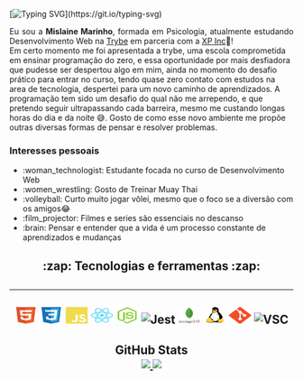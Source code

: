 
[![Typing SVG](https://readme-typing-svg.herokuapp.com?color=%23FF6714&width=450&lines=Ol%C3%A1%2C+mundo+dev+👋;Seja+bem-vindo(a)+aqui+✨!)](https://git.io/typing-svg)
<div align="justify">
  Eu sou a <strong>Mislaine Marinho</strong>, formada em Psicologia, atualmente estudando Desenvolvimento Web na <a href="https://betrybe.com">Trybe</a>  em parceria com a <a href="https://www.xpinc.com/">XP Inc</a>🚀!
</div>
<div>
Em certo momento me foi apresentada a trybe, uma escola comprometida em ensinar programação do zero, e essa oportunidade por mais desfiadora que pudesse ser despertou algo em mim, ainda no momento do desafio prático para entrar no curso, tendo quase zero contato com estudos na area de tecnologia, despertei para um novo caminho de aprendizados. A programação tem sido um desafio do qual não me arrependo, e que pretendo seguir ultrapassando cada barreira, mesmo me custando longas horas do dia e da noite 😅. Gosto de como esse novo ambiente me propõe outras diversas formas de pensar e resolver problemas.</div>
  
<h3><strong>Interesses pessoais</strong></h3>
  <ul>
    <li>:woman_technologist: Estudante focada no curso de Desenvolvimento Web</li>
    <li>:women_wrestling: Gosto de Treinar Muay Thai</li>
    <li>:volleyball: Curto muito jogar vôlei, mesmo que o foco se a diversão com os amigos😂</li>
    <li>:film_projector: Filmes e series são essenciais no descanso</li>
    <li>:brain: Pensar e entender que a vida é um processo constante de aprendizados e mudanças</li>
  </ul>
  
<h2 align='center'><strong>:zap: Tecnologias e ferramentas :zap:</strong><h2>
<hr>
<div align="center" style="margin-top: 30px" style="display: inline_block">
  <img title="HTML5" alt="HTML" height="30" width="40" src="https://raw.githubusercontent.com/devicons/devicon/master/icons/html5/html5-original.svg">
  <img title="CSS3" alt="CSS" height="30" width="40" src="https://raw.githubusercontent.com/devicons/devicon/master/icons/css3/css3-original.svg">
  <img title="JavaScript" alt="JavaScript" height="30" width="40" src="https://raw.githubusercontent.com/devicons/devicon/master/icons/javascript/javascript-plain.svg">
  <img title="React" alt="React" height="30" width="40" src="https://raw.githubusercontent.com/devicons/devicon/master/icons/react/react-original.svg">
  <img title="NodeJS" alt="NodeJS" height="30" width="40" src="https://raw.githubusercontent.com/devicons/devicon/master/icons/nodejs/nodejs-original.svg">
  <img title="Jest" alt="Jest" height="30" width="40" src="https://cdn.jsdelivr.net/gh/devicons/devicon/icons/jest/jest-plain.svg" />
  <img title="MongoDB" alt="MongoDB" height="30" width="40" src="https://raw.githubusercontent.com/devicons/devicon/master/icons/mongodb/mongodb-original-wordmark.svg"/>
  <img title="Linux" alt="Linux" height="30" width="40" src="https://raw.githubusercontent.com/devicons/devicon/master/icons/linux/linux-original.svg"/>
  <img title="GIT" alt="GIT" height="30" width="40" src="https://raw.githubusercontent.com/devicons/devicon/master/icons/git/git-original.svg"/> 
  <img title="VSC" alt="VSC" height="30" width="40" src="https://cdn.jsdelivr.net/gh/devicons/devicon/icons/vscode/vscode-original.svg" />
</div>

<h2 align="center"><strong> GitHub Stats </strong> 
  
<div>
  <a href="https://github.com/mislainemds/" />
  <img height="180" src="https://github-readme-stats.vercel.app/api?username=mislainemds&show_icons=true&include_all_commits=true&theme=dracula" />
  <img height="180" src="https://github-readme-stats.vercel.app/api/top-langs/?username=mislainemds&layout=compact&theme=dracula" />
</div>
 
